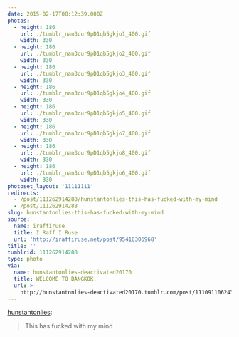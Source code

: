 ```yaml
---
date: 2015-02-17T08:12:39.000Z
photos:
  - height: 186
    url: ./tumblr_nan3cur9pD1qb5gkjo1_400.gif
    width: 330
  - height: 186
    url: ./tumblr_nan3cur9pD1qb5gkjo2_400.gif
    width: 330
  - height: 186
    url: ./tumblr_nan3cur9pD1qb5gkjo3_400.gif
    width: 330
  - height: 186
    url: ./tumblr_nan3cur9pD1qb5gkjo4_400.gif
    width: 330
  - height: 186
    url: ./tumblr_nan3cur9pD1qb5gkjo5_400.gif
    width: 330
  - height: 186
    url: ./tumblr_nan3cur9pD1qb5gkjo7_400.gif
    width: 330
  - height: 186
    url: ./tumblr_nan3cur9pD1qb5gkjo8_400.gif
    width: 330
  - height: 186
    url: ./tumblr_nan3cur9pD1qb5gkjo6_400.gif
    width: 330
photoset_layout: '11111111'
redirects:
  - /post/111262914288/hunstantonlies-this-has-fucked-with-my-mind
  - /post/111262914288
slug: hunstantonlies-this-has-fucked-with-my-mind
source:
  name: iraffiruse
  title: I Raff I Ruse
  url: 'http://iraffiruse.net/post/95418306968'
title: ''
tumblrid: 111262914288
type: photo
via:
  name: hunstantonlies-deactivated20170
  title: WELCOME TO BANGKOK.
  url: >-
    http://hunstantonlies-deactivated20170.tumblr.com/post/111091106243/this-has-fucked-with-my-mind
---
```

<p><a href="http://hunstantonlies.tumblr.com/post/111091106243/this-has-fucked-with-my-mind" class="tumblr_blog">hunstantonlies</a>:</p>

<blockquote><p>This has fucked with my mind</p></blockquote>
